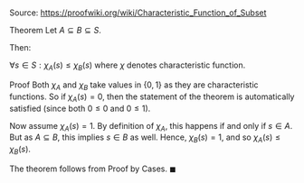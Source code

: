 # 

Source: https://proofwiki.org/wiki/Characteristic_Function_of_Subset

Theorem
Let $A \subseteq B \subseteq S$.

Then:

$\forall s \in S: \chi_A \left({s}\right) \le \chi_B \left({s}\right)$
where $\chi$ denotes characteristic function.


Proof
Both $\chi_A$ and $\chi_B$ take values in $\left\{{0, 1}\right\}$ as they are characteristic functions.
So if $\chi_A \left({s}\right) = 0$, then the statement of the theorem is automatically satisfied (since both $0 \le 0$ and $0 \le 1$).

Now assume $\chi_A \left({s}\right) = 1$.
By definition of $\chi_A$, this happens if and only if $s \in A$.
But as $A \subseteq B$, this implies $s \in B$ as well.
Hence, $\chi_B \left({s}\right) = 1$, and so $\chi_A \left({s}\right) \le \chi_B \left({s}\right)$.

The theorem follows from Proof by Cases.
$\blacksquare$





